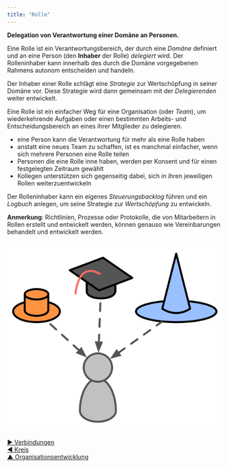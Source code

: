 ```yaml
---
title: "Rolle"
---
```



**Delegation von Verantwortung einer Domäne an Personen.**

Eine Rolle ist ein Verantwortungsbereich, der durch eine <dfn data-info="Domäne: Ein eigener Arbeits-, Einfluss-  und Entscheidungsbereich innerhalb einer Organisation.">Domäne</dfn> definiert und an eine Person (den **Inhaber** der Rolle) <dfn data-info="Delegation: Die Bevollmächtigung einer Partei (des Beauftragten) durch eine andere (die Delegierende), sich um eine Domäne zu kümmern (d.h. bestimmte Aufgaben zu erfüllen und/oder bestimmte Entscheidungen zu treffen). Die Gesamtverantwortung trägt weiterhin die Delegierende.">delegiert</dfn> wird. Der Rolleninhaber kann innerhalb des durch die Domäne vorgegebenen Rahmens autonom entscheiden und handeln.

Der Inhaber einer Rolle schlägt eine <dfn data-info="Strategie: Der generelle Ansatz, wie Mitarbeiter planen, in einer bestimmten Domäne Wert zu schöpfen.">Strategie</dfn> zur Wertschöpfung in seiner Domäne vor. Diese Strategie wird dann gemeinsam mit der <dfn data-info="Delegierende: Eine Person oder Gruppe, die die Verantwortung für eine Domäne an andere delegiert.">Delegierenden</dfn> weiter entwickelt.

Eine Rolle ist ein einfacher Weg für eine Organisation (oder <dfn data-info="Team: Eine Gruppe von Menschen, die zusammenarbeiten, um ein gemeinsames Ziel zu erreichen.">Team</dfn>), um wiederkehrende Aufgaben oder einen bestimmten Arbeits- und Entscheidungsbereich an eines ihrer Mitglieder zu delegieren.

- eine Person kann die Verantwortung für mehr als eine Rolle haben
- anstatt eine neues Team zu schaffen, ist es manchmal einfacher, wenn sich mehrere Personen eine Rolle teilen
- Personen die eine Rolle inne haben, werden per Konsent und für einen festgelegten Zeitraum gewählt
- Kollegen unterstützen sich gegenseitig dabei, sich in ihren jeweiligen Rollen weiterzuentwickeln

Der Rolleninhaber kann ein eigenes <dfn data-info="Backlog: Eine Liste von (meist priorisierten) offenen Aufgaben (Leistungen), oder Treibern, die noch bearbeitet werden müssen.">Steuerungsbacklog</dfn> führen und ein <dfn data-info="Logbuch: Ein (digitales) System zur Speicherung aller für die Organisation relevanten Informationen.">Logbuch</dfn> anlegen, um seine Strategie zur <dfn data-info="Wert: Die Bedeutung oder der Nutzen von etwas in Bezug auf einen bestimmten Treiber. Auch: ein wichtiges Prinzip für das Verhalten einer Person, oder in einer Gruppe (meist im Plural verwendet, &quot;Werte&quot;, oder &quot;Unternehmenswerte&quot;).">Wertschöpfung</dfn> zu entwickeln.

**Anmerkung**: Richtlinien, Prozesse oder Protokolle, die von Mitarbeitern in Rollen erstellt und entwickelt werden, können genauso wie Vereinbarungen behandelt und entwickelt werden.

![eine Person kann die Verantwortung für mehr als eine Rolle übernehmen](img/illustrations/roles.png)

[&#9654; Verbindungen](linking.html)<br/>[&#9664; Kreis](circle.html)<br/>[&#9650; Organisationsentwicklung](building-organizations.html)


